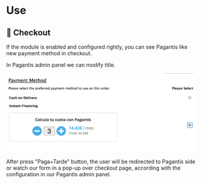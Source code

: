 # Use

## :eyes: Checkout

If the module is enabled and configured rightly, you can see Pagantis like new payment method in checkout.

In Pagantis admin panel we can modify title.

![Step 1](./oscommerce_checkout.png?raw=true "Step 1")

After press "Paga+Tarde" button, the user will be redirected to Pagantis side or watch our form in a pop-up over checkout page, according with the configuration in our Pagantis admin panel.
